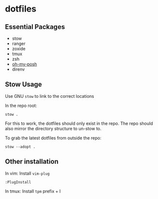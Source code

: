 # dotfiles

## Essential Packages
- stow
- ranger
- zoxide
- tmux
- zsh
- [oh-my-posh](https://ohmyposh.dev/)
- direnv

## Stow Usage
Use GNU `stow` to link to the correct locations

In the repo root:
```
stow .
```

For this to work, the dotfiles should only exist in the repo. The repo should also mirror the directory structure to un-stow to.

To grab the latest dotfiles from outside the repo:
```
stow --adopt .
```

## Other installation
In vim:
Install `vim-plug`
```
:PlugInstall
```

In tmux:
Install `tpm`
prefix + I
